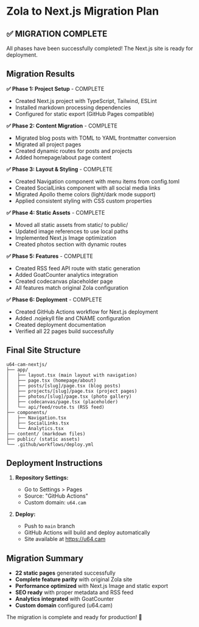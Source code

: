 # Zola to Next.js Migration Plan

## ✅ MIGRATION COMPLETE

All phases have been successfully completed! The Next.js site is ready for deployment.

## Migration Results

**✅ Phase 1: Project Setup** - COMPLETE
- Created Next.js project with TypeScript, Tailwind, ESLint
- Installed markdown processing dependencies
- Configured for static export (GitHub Pages compatible)

**✅ Phase 2: Content Migration** - COMPLETE  
- Migrated blog posts with TOML to YAML frontmatter conversion
- Migrated all project pages
- Created dynamic routes for posts and projects
- Added homepage/about page content

**✅ Phase 3: Layout & Styling** - COMPLETE
- Created Navigation component with menu items from config.toml
- Created SocialLinks component with all social media links
- Migrated Apollo theme colors (light/dark mode support)
- Applied consistent styling with CSS custom properties

**✅ Phase 4: Static Assets** - COMPLETE
- Moved all static assets from static/ to public/
- Updated image references to use local paths
- Implemented Next.js Image optimization
- Created photos section with dynamic routes

**✅ Phase 5: Features** - COMPLETE
- Created RSS feed API route with static generation
- Added GoatCounter analytics integration
- Created codecanvas placeholder page
- All features match original Zola configuration

**✅ Phase 6: Deployment** - COMPLETE
- Created GitHub Actions workflow for Next.js deployment
- Added .nojekyll file and CNAME configuration
- Created deployment documentation
- Verified all 22 pages build successfully

## Final Site Structure

```
u64-cam-nextjs/
├── app/
│   ├── layout.tsx (main layout with navigation)
│   ├── page.tsx (homepage/about)
│   ├── posts/[slug]/page.tsx (blog posts)
│   ├── projects/[slug]/page.tsx (project pages)
│   ├── photos/[slug]/page.tsx (photo gallery)
│   ├── codecanvas/page.tsx (placeholder)
│   └── api/feed/route.ts (RSS feed)
├── components/
│   ├── Navigation.tsx
│   ├── SocialLinks.tsx
│   └── Analytics.tsx
├── content/ (markdown files)
├── public/ (static assets)
└── .github/workflows/deploy.yml
```

## Deployment Instructions

1. **Repository Settings:**
   - Go to Settings > Pages
   - Source: "GitHub Actions"
   - Custom domain: `u64.cam`

2. **Deploy:**
   - Push to `main` branch
   - GitHub Actions will build and deploy automatically
   - Site available at https://u64.cam

## Migration Summary

- **22 static pages** generated successfully
- **Complete feature parity** with original Zola site
- **Performance optimized** with Next.js Image and static export
- **SEO ready** with proper metadata and RSS feed
- **Analytics integrated** with GoatCounter
- **Custom domain** configured (u64.cam)

The migration is complete and ready for production! 🎉
